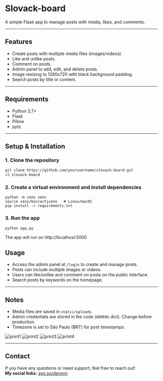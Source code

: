 # Slovack-board

A simple Flask app to manage posts with media, likes, and comments.

---

## Features

- Create posts with multiple media files (images/videos).  
- Like and unlike posts.  
- Comment on posts.  
- Admin panel to add, edit, and delete posts.  
- Image resizing to 1280x720 with black background padding.  
- Search posts by title or content.

---

## Requirements

- Python 3.7+  
- Flask  
- Pillow  
- pytz

---

## Setup & Installation

### 1. Clone the repository

```bash
git clone https://github.com/yourusername/slovack-board.git
cd slovack-board
```

### 2. Create a virtual environment and install dependencies
```
python -m venv venv
source venv/bin/activate   # Linux/macOS
pip install -r requirements.txt
```
### 3. Run the app
```bash
python app.py
```
The app will run on http://localhost:5000

## Usage

- Access the admin panel at `/login` to create and manage posts.  
- Posts can include multiple images or videos.  
- Users can like/unlike and comment on posts on the public interface.  
- Search posts by keywords on the homepage.

---

## Notes

- Media files are saved in `static/uploads`.  
- Admin credentials are stored in the code (`ADMINS` dict). Change before production.  
- Timezone is set to São Paulo (BRT) for post timestamps.  

![print1](https://github.com/user-attachments/assets/83f8c237-87ad-4a57-a929-e1a4a714fe7e)
![print2](https://github.com/user-attachments/assets/4ea5f4cb-b7e8-4541-b955-547f5ef51490)
![print3](https://github.com/user-attachments/assets/b5251a0b-7a30-4887-960f-8fa51f67031b)
![print4](https://github.com/user-attachments/assets/32a23f72-6c34-42da-8071-b976967430d0)



---

## Contact


If you have any questions or need support, feel free to reach out!  
**My social links:** [ayo.so/dansvn](https://ayo.so/dansvn)



